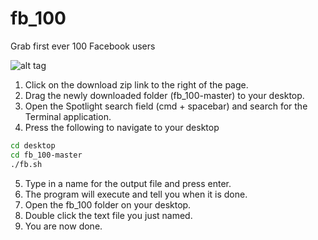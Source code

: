 # fb_100
Grab first ever 100 Facebook users

![alt tag](https://github.com/seanwessmith/fb_100/blob/master/fb_min.gif)

1. Click on the download zip link to the right of the page. 
2. Drag the newly downloaded folder (fb_100-master) to your desktop.
3. Open the Spotlight search field (cmd + spacebar) and search for the Terminal application.
4. Press the following to navigate to your desktop
```bash
cd desktop
cd fb_100-master
./fb.sh
```
5. Type in a name for the output file and press enter. 
6. The program will execute and tell you when it is done.
7. Open the fb_100 folder on your desktop. 
8. Double click the text file you just named. 
9. You are now done.
